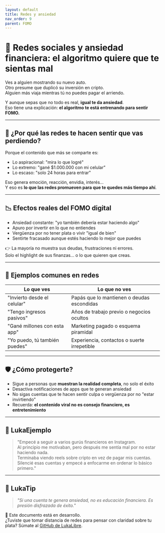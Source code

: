 ```yaml
---
layout: default
title: Redes y ansiedad
nav_order: 9
parent: FOMO
---
```


# 📱 Redes sociales y ansiedad financiera: el algoritmo quiere que te sientas mal

Ves a alguien mostrando su nuevo auto.  
Otro presume que duplicó su inversión en cripto.  
Alguien más viaja mientras tú no puedes pagar el arriendo.

Y aunque sepas que no todo es real, **igual te da ansiedad**.  
Eso tiene una explicación: **el algoritmo te está entrenando para sentir FOMO.**

---

## 🧠 ¿Por qué las redes te hacen sentir que vas perdiendo?

Porque el contenido que más se comparte es:

- Lo aspiracional: "mira lo que logré"
- Lo extremo: "gané $1.000.000 con mi celular"
- Lo escaso: "solo 24 horas para entrar"

Eso genera emoción, reacción, envidia, interés…  
Y eso es **lo que las redes promueven para que te quedes más tiempo ahí**.

---

## 📉 Efectos reales del FOMO digital

- Ansiedad constante: "yo también debería estar haciendo algo"
- Apuro por invertir en lo que no entiendes
- Vergüenza por no tener plata o vivir "igual de bien"
- Sentirte fracasado aunque estés haciendo lo mejor que puedes

👉 La mayoría no muestra sus deudas, frustraciones ni errores.  
Solo el highlight de sus finanzas… o lo que quieren que creas.

---

## 📲 Ejemplos comunes en redes

| Lo que ves                          | Lo que no ves                                     |
|-------------------------------------|---------------------------------------------------|
| "Invierto desde el celular"         | Papás que lo mantienen o deudas escondidas        |
| "Tengo ingresos pasivos"            | Años de trabajo previo o negocios ocultos         |
| "Gané millones con esta app"        | Marketing pagado o esquema piramidal              |
| "Yo puedo, tú también puedes"       | Experiencia, contactos o suerte irrepetible       |

---

## 🛡️ ¿Cómo protegerte?

- Sigue a personas que **muestran la realidad completa**, no solo el éxito
- Desactiva notificaciones de apps que te generan ansiedad
- No sigas cuentas que te hacen sentir culpa o vergüenza por no "estar invirtiendo"
- Recuerda: **el contenido viral no es consejo financiero, es entretenimiento**

---

## 💬 LukaEjemplo

> "Empecé a seguir a varios gurús financieros en Instagram.  
> Al principio me motivaban, pero después me sentía mal por no estar haciendo nada.  
> Terminaba viendo reels sobre cripto en vez de pagar mis cuentas.  
> Silencié esas cuentas y empecé a enfocarme en ordenar lo básico primero."

---

## 🧠 LukaTip

> *"Si una cuenta te genera ansiedad, no es educación financiera. Es presión disfrazada de éxito."*

📌 Este documento está en desarrollo.  
¿Tuviste que tomar distancia de redes para pensar con claridad sobre tu plata? Súmate al [GitHub de LukaLibre](https://github.com/raestrada/lukalibre).
